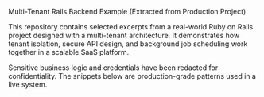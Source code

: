 Multi-Tenant Rails Backend Example (Extracted from Production Project)

This repository contains selected excerpts from a real-world Ruby on Rails project designed with a multi-tenant architecture.
It demonstrates how tenant isolation, secure API design, and background job scheduling work together in a scalable SaaS platform.

Sensitive business logic and credentials have been redacted for confidentiality.
The snippets below are production-grade patterns used in a live system.
